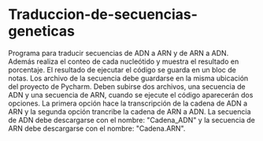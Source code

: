 # Traduccion-de-secuencias-geneticas
Programa para traducir secuencias de ADN a ARN y de ARN a ADN. Además realiza el conteo de cada nucleótido y muestra el resultado en porcentaje. El resultado de ejecutar el código se guarda en un bloc de notas. 
Los archivo de la secuencia debe guardarse en la misma ubicación del proyecto de Pycharm.
Deben subirse dos archivos, una secuencia de ADN y una secuencia de ARN, cuando se ejecute el código aparecerán dos opciones. La primera opción hace la transcripción de la cadena de ADN a ARN y la segunda opción trancribe la cadena de ARN a ADN.
La secuencia de ADN debe descargarse con el nombre: "Cadena_ADN" y la secuencia de ARN debe descargarse con el nombre: "Cadena.ARN".
